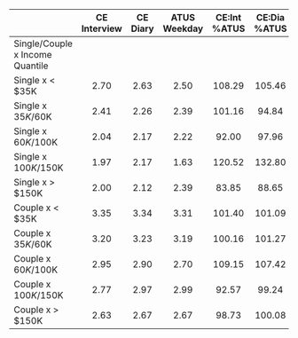 
|                      | CE<br>Interview |  CE<br>Diary | ATUS<br>Weekday | CE:Int<br>%ATUS | CE:Dia<br>%ATUS |
| -------------------- | :----------: | :----------: | :----------: | :----------: | :----------: |
| Single/Couple x Income Quantile |              |              |              |              |              |
| Single x     < $35K  |         2.70 |         2.63 |         2.50 |       108.29 |       105.46 |
| Single x  $35K/$60K  |         2.41 |         2.26 |         2.39 |       101.16 |        94.84 |
| Single x  $60K/$100K |         2.04 |         2.17 |         2.22 |        92.00 |        97.96 |
| Single x $100K/$150K |         1.97 |         2.17 |         1.63 |       120.52 |       132.80 |
| Single x     > $150K |         2.00 |         2.12 |         2.39 |        83.85 |        88.65 |
| Couple x     < $35K  |         3.35 |         3.34 |         3.31 |       101.40 |       101.09 |
| Couple x  $35K/$60K  |         3.20 |         3.23 |         3.19 |       100.16 |       101.27 |
| Couple x  $60K/$100K |         2.95 |         2.90 |         2.70 |       109.15 |       107.42 |
| Couple x $100K/$150K |         2.77 |         2.97 |         2.99 |        92.57 |        99.24 |
| Couple x     > $150K |         2.63 |         2.67 |         2.67 |        98.73 |       100.08 |

